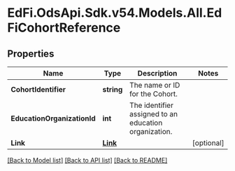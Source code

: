 # EdFi.OdsApi.Sdk.v54.Models.All.EdFiCohortReference

## Properties

Name | Type | Description | Notes
------------ | ------------- | ------------- | -------------
**CohortIdentifier** | **string** | The name or ID for the Cohort. | 
**EducationOrganizationId** | **int** | The identifier assigned to an education organization. | 
**Link** | [**Link**](Link.md) |  | [optional] 

[[Back to Model list]](../../README.md#documentation-for-models) [[Back to API list]](../../README.md#documentation-for-api-endpoints) [[Back to README]](../../README.md)

